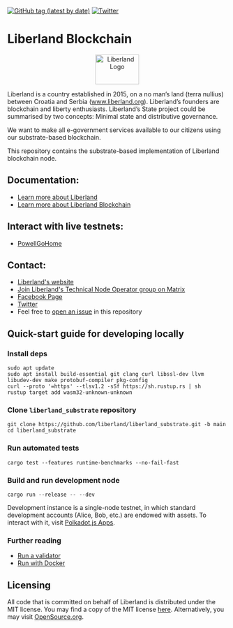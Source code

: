 [![GitHub tag (latest by date)](https://img.shields.io/github/v/tag/liberland/liberland_substrate)](https://github.com/liberland/liberland_substrate/tags) [![Twitter](https://img.shields.io/badge/Twitter-gray?logo=twitter)](https://twitter.com/Liberland_org)

# Liberland Blockchain
<p>
<center>
   <img src="https://lgl.liberland.org/uploads/-/system/appearance/header_logo/1/Liberland_vlajka.png" alt="Liberland Logo" style="height: 68px; width:100px;"/>

</center>
</p>

Liberland is a country established in 2015, on a no man’s land (terra nullius) between Croatia and Serbia (www.liberland.org). Liberland’s founders are blockchain and liberty enthusiasts. Liberland’s State project could be summarised by two concepts: Minimal state and distributive governance.

We want to make all e-government services available to our citizens using our substrate-based blockchain.

This repository contains the substrate-based implementation of Liberland blockchain node.

## Documentation:
* [Learn more about Liberland](https://liberland-1.gitbook.io/wiki/)
* [Learn more about Liberland Blockchain](https://liberland-1.gitbook.io/wiki/v/public-documents/blockchain)

## Interact with live testnets:
* [PowellGoHome](https://polkadot.js.org/apps/?rpc=wss%253A%252F%252Ftestchain.liberland.org)

## Contact:
* [Liberland's website](https://liberland.org/)
* [Join Liberland's Technical Node Operator group on Matrix](https://matrix.to/#/!YzbTfsgCDANzhNLYpW:matrix.org?via=matrix.org)
* [Facebook Page](https://www.facebook.com/liberland)
* [Twitter](https://twitter.com/Liberland_org)
* Feel free to [open an issue](https://github.com/liberland/liberland_substrate/issues/new) in this repository

## Quick-start guide for developing locally

### Install deps
```
sudo apt update
sudo apt install build-essential git clang curl libssl-dev llvm libudev-dev make protobuf-compiler pkg-config
curl --proto '=https' --tlsv1.2 -sSf https://sh.rustup.rs | sh
rustup target add wasm32-unknown-unknown
```

### Clone `liberland_substrate` repository
```
git clone https://github.com/liberland/liberland_substrate.git -b main
cd liberland_substrate
```

### Run automated tests
```
cargo test --features runtime-benchmarks --no-fail-fast
```

### Build and run development node
```
cargo run --release -- --dev
```

Development instance is a single-node testnet, in which standard development
accounts (Alice, Bob, etc.) are endowed with assets. To interact with it, visit
[Polkadot.js Apps](https://polkadot.js.org/apps/?rpc=ws://localhost:9944).

### Further reading
* [Run a validator](https://liberland-1.gitbook.io/wiki/v/public-documents/blockchain/for-validators-nominators-and-stakers/run_a_validator)
* [Run with Docker](https://liberland-1.gitbook.io/wiki/v/public-documents/blockchain/for-developers-and-testers/docker)


## Licensing
All code that is committed on behalf of Liberland is distributed under the MIT license. 
You may find a copy of the MIT license [here](https://github.com/liberland/liberland_substrate/blob/main/LICENSE-MIT). Alternatively, you may visit [OpenSource.org](https://opensource.org/licenses/MIT).